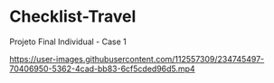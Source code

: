 # Checklist-Travel
Projeto Final Individual - Case 1


https://user-images.githubusercontent.com/112557309/234745497-70406950-5362-4cad-bb83-6cf5cded96d5.mp4

